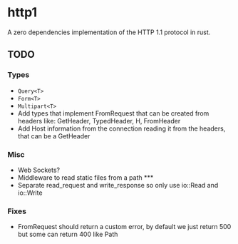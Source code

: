 # http1 

A zero dependencies implementation of the HTTP 1.1 protocol in rust.

## TODO

### Types

- `Query<T>`
- `Form<T>`
- `Multipart<T>`
- Add types that implement FromRequest that can be created from headers like: GetHeader<Authorization>, TypedHeader<Authrization>, H<Authorization>, FromHeader<Authorization>
- Add Host information from the connection reading it from the headers, that can be a GetHeader<Host>

### Misc
- Web Sockets?
- Middleware to read static files from a path ***
- Separate read_request and write_response so only use io::Read and io::Write

### Fixes
- FromRequest should return a custom error, by default we just return 500 but some can return 400 like Path